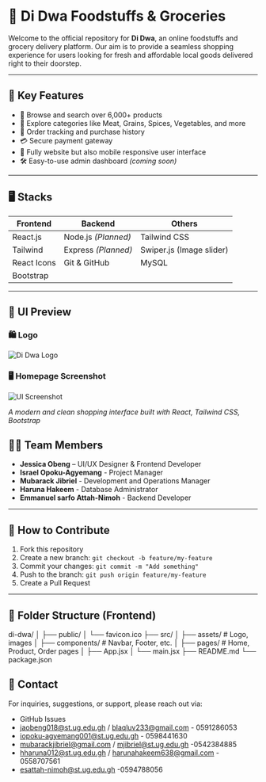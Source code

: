 # 🛒 Di Dwa Foodstuffs & Groceries

Welcome to the official repository for **Di Dwa**, an online foodstuffs and grocery delivery platform. Our aim is to provide a seamless shopping experience for users looking for fresh and affordable local goods delivered right to their doorstep.

---

## 🌟 Key Features

- 🧺 Browse and search over 6,000+ products
- 🥩 Explore categories like Meat, Grains, Spices, Vegetables, and more
- 🧾 Order tracking and purchase history
- 💳 Secure payment gateway
- 📱 Fully website but also mobile responsive user interface
- 🛠️ Easy-to-use admin dashboard *(coming soon)*

---

## 🖥️ Stacks

| Frontend          | Backend         | Others               |
|-------------------|------------------|-----------------------|
| React.js          | Node.js *(Planned)* | Tailwind CSS         |
|Tailwind           | Express *(Planned)* | Swiper.js (Image slider) |
| React Icons       | Git & GitHub        |   MySQL                    |
| Bootstrap         |                     |                          |

---

## 📸 UI Preview

### 🛍️ Logo
![Di Dwa Logo](https://github.com/isra419/software-engineering-/blob/main/Di-Dwa-logo1.png)

### 🖥️ Homepage Screenshot
![UI Screenshot](https://github.com/isra419/software-engineering-/blob/main/Screenshot%20(14).png)

*A modern and clean shopping interface built with React, Tailwind CSS, Bootstrap*


## 👨‍💻 Team Members

- **Jessica Obeng** – UI/UX Designer & Frontend Developer
- **Israel Opoku-Agyemang** - Project Manager
- **Mubarack Jibriel** - Development and Operations Manager
- **Haruna Hakeem** - Database Administrator
- **Emmanuel sarfo Attah-Nimoh** - Backend Developer
---

## 📝 How to Contribute

1. Fork this repository
2. Create a new branch: `git checkout -b feature/my-feature`
3. Commit your changes: `git commit -m "Add something"`
4. Push to the branch: `git push origin feature/my-feature`
5. Create a Pull Request

---

## 📂 Folder Structure (Frontend)
di-dwa/
│
├── public/
│ └── favicon.ico
├── src/
│ ├── assets/ # Logo, images
│ ├── components/ # Navbar, Footer, etc.
│ ├── pages/ # Home, Product, Order pages
│ ├── App.jsx
│ └── main.jsx
├── README.md
└── package.json

## 📧 Contact

For inquiries, suggestions, or support, please reach out via:

- GitHub Issues
- jaobeng018@st.ug.edu.gh / blaqluv233@gmail.com - 0591286053
- iopoku-agyemang001@st.ug.edu.gh - 0598441630
- mubarackjibriel@gmail.com / mjibriel@st.ug.edu.gh -0542384885
- hharuna012@st.ug.edu.gh / harunahakeem638@gmail.com - 0558707561
- esattah-nimoh@st.ug.edu.gh -0594788056
